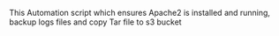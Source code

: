 This Automation script which ensures Apache2 is installed and running, backup logs files and copy Tar file to s3 bucket
